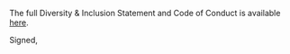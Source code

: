 The full Diversity & Inclusion Statement and Code of Conduct is available [here](../README.md).

Signed,


